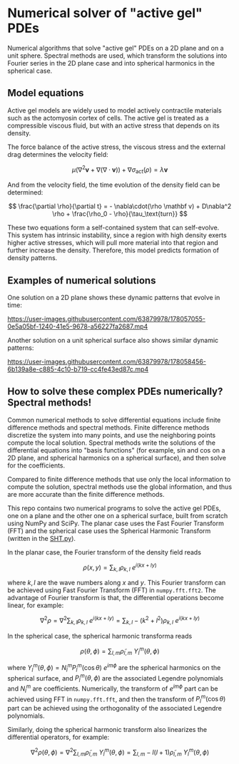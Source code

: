 # Numerical solver of "active gel" PDEs
Numerical algorithms that solve "active gel" PDEs on a 2D plane and on a unit sphere. Spectral methods are used, which transform the solutions into Fourier series in the 2D plane case and into spherical harmonics in the spherical case.

## Model equations

Active gel models are widely used to model actively contractile materials such as the actomyosin cortex of cells. The active gel is treated as a compressible viscous fluid, but with an active stress that depends on its density.

The force balance of the active stress, the viscous stress and the external drag determines the velocity field:

$$
\mu(\nabla^2 \mathbf v + \nabla(\nabla\cdot \mathbf v)) + \nabla \sigma_\text{act}(\rho) = \lambda \mathbf v
$$

And from the velocity field, the time evolution of the density field can be determined:

$$
\frac{\partial \rho}{\partial t} = - \nabla\cdot(\rho \mathbf v) + D\nabla^2 \rho + \frac{\rho_0 - \rho}{\tau_\text{turn}}
$$

These two equations form a self-contained system that can self-evolve. This system has intrinsic instability, since a region with high density exerts higher active stresses, which will pull more material into that region and further increase the density. Therefore, this model predicts formation of density patterns.

## Examples of numerical solutions

One solution on a 2D plane shows these dynamic patterns that evolve in time:

https://user-images.githubusercontent.com/63879978/178057055-0e5a05bf-1240-41e5-9678-a56227fa2687.mp4

Another solution on a unit spherical surface also shows similar dynamic patterns:

https://user-images.githubusercontent.com/63879978/178058456-6b139a8e-c885-4c10-b719-cc4fe43ed87c.mp4

## How to solve these complex PDEs numerically? Spectral methods!

Common numerical methods to solve differential equations include finite difference methods and spectral methods. Finite difference methods discretize the system into many points, and use the neighboring points compute the local solution. Spectral methods write the solutions of the differential equations into "basis functions" (for example, sin and cos on a 2D plane, and spherical harmonics on a spherical surface), and then solve for the coefficients.

Compared to finite difference methods that use only the local information to compute the solution, spectral methods use the global information, and thus are more accurate than the finite difference methods.

This repo contains two numerical programs to solve the active gel PDEs, one on a plane and the other one on a spherical surface, built from scratch using NumPy and SciPy. The planar case uses the Fast Fourier Transform (FFT) and the spherical case uses the Spherical Harmonic Transform (written in the [SHT.py](spherical_case/SHT.py)).

In the planar case, the Fourier transform of the density field reads

$$
\rho(x, y) = \sum_{k,l} \rho_{k,l}\ e^{i(kx + ly)}
$$

where $k, l$ are the wave numbers along $x$ and $y$. This Fourier transform can be achieved using Fast Fourier Transform (FFT) in `numpy.fft.fft2`. The advantage of Fourier transform is that, the differential operations become linear, for example:

$$
\nabla^2 \rho = \nabla^2 \sum_{k,l} \rho_{k,l}\ e^{i(kx + ly)} = \sum_{k,l} -(k^2 + l^2) \rho_{k,l}\ e^{i(kx + ly)}
$$

In the spherical case, the spherical harmonic transforma reads

$$
\rho(\theta, \phi) = \sum_{l, m} \tilde\rho_{l, m}\ Y_l^m(\theta, \phi)
$$

where $Y_l^m(\theta, \phi) = N_l^m P_l^m(\cos\theta)\ e^{im\phi}$ are the spherical harmonics on the spherical surface, and $P_l^m(\theta, \phi)$ are the associated Legendre polynomials and $N_l^m$ are coefficients. Numerically, the transform of $e^{im\phi}$ part can be achieved using FFT in `numpy.fft.fft`, and then the transform of $P_l^m(\cos\theta)$ part can be achieved using the orthogonality of the associated Legendre polynomials.

Similarly, doing the spherical harmonic transform also linearizes the differential operators, for example:

$$
\nabla^2 \rho(\theta, \phi) = \nabla^2 \sum_{l, m} \tilde\rho_{l, m}\ Y_l^m(\theta, \phi) = \sum_{l, m} - l(l+1)\tilde\rho_{l, m}\ Y_l^m(\theta, \phi)
$$


